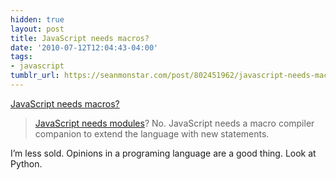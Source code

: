 ```yaml
---
hidden: true
layout: post
title: JavaScript needs macros?
date: '2010-07-12T12:04:43-04:00'
tags:
- javascript
tumblr_url: https://seanmonstar.com/post/802451962/javascript-needs-macros
---
```

[JavaScript needs macros?](http://meta2.tumblr.com/post/787368639)  

> [JavaScript needs modules](http://blog.mozilla.com/dherman/2010/07/08/javascript-needs-modules/)? No. JavaScript needs a macro compiler companion to extend the language with new statements.

I’m less sold. Opinions in a programing language are a good thing. Look at Python.


